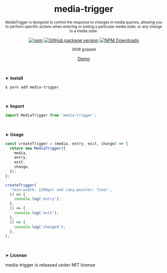<div align="center">
<br>

<h1>media-trigger</h1>

<p><sup>MediaTrigger is designed to control the response to changes in media queries, allowing you to perform specific actions when entering or exiting a particular media state, or any change to a media state.</sup></p>

[![npm](https://img.shields.io/npm/v/media-trigger.svg?colorB=brightgreen)](https://www.npmjs.com/package/media-trigger)
[![GitHub package version](https://img.shields.io/github/package-json/v/ux-ui-pro/media-trigger.svg)](https://github.com/ux-ui-pro/media-trigger)
[![NPM Downloads](https://img.shields.io/npm/dm/media-trigger.svg?style=flat)](https://www.npmjs.org/package/media-trigger)

<sup>350B gzipped</sup>

<a href="https://codepen.io/ux-ui/pen/gOBQjzR">Demo</a>

</div>
<br>

&#10148; **Install**
```console
$ yarn add media-trigger
```

<br>

&#10148; **Import**
```javascript
import MediaTrigger from 'media-trigger';
```
<br>

&#10148; **Usage**
```javascript
const createTrigger = (media, entry, exit, change) => {
  return new MediaTrigger({
    media,
    entry,
    exit,
    change,
  });
};

createTrigger(
  '(min-width: 1200px) and (any-pointer: fine)',
  () => {
    console.log('entry');
  },
  () => {
    console.log('exit');
  },
  () => {
    console.log('changed');
  },
);
```
<br>

&#10148; **License**

media-trigger is released under MIT license

